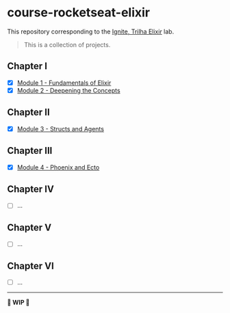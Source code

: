 # course-rocketseat-elixir

This repository corresponding to the [Ignite, Trilha Elixir](https://app.rocketseat.com.br/ignite/elixir/) lab.

> This is a collection of projects.

## Chapter I

- [x] [Module 1 - Fundamentals of Elixir](https://github.com/raulpe7eira/course-rocketseat-elixir/releases/tag/v1)
- [x] [Module 2 - Deepening the Concepts](https://github.com/raulpe7eira/course-rocketseat-elixir/releases/tag/v2)

## Chapter II

- [x] [Module 3 - Structs and Agents](https://github.com/raulpe7eira/course-rocketseat-elixir/releases/tag/v3)

## Chapter III

- [x] [Module 4 - Phoenix and Ecto](https://github.com/raulpe7eira/course-rocketseat-elixir/releases/tag/v4)

## Chapter IV

- [ ] ...

## Chapter V

- [ ] ...

## Chapter VI

- [ ] ...

---

**:construction: WIP :construction:**
